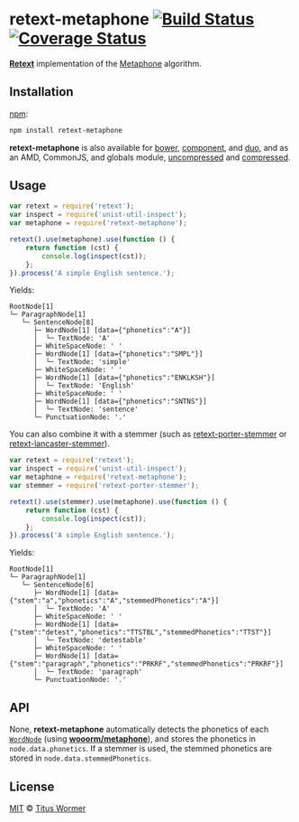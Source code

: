 # retext-metaphone [![Build Status](https://img.shields.io/travis/wooorm/retext-metaphone.svg)](https://travis-ci.org/wooorm/retext-metaphone) [![Coverage Status](https://img.shields.io/codecov/c/github/wooorm/retext-metaphone.svg)](https://codecov.io/github/wooorm/retext-metaphone)

[**Retext**](https://github.com/wooorm/retext) implementation of the
[Metaphone](http://en.wikipedia.org/wiki/Metaphone) algorithm.

## Installation

[npm](https://docs.npmjs.com/cli/install):

```bash
npm install retext-metaphone
```

**retext-metaphone** is also available for [bower](http://bower.io/#install-packages),
[component](https://github.com/componentjs/component), and
[duo](http://duojs.org/#getting-started), and as an AMD, CommonJS, and globals
module, [uncompressed](retext-metaphone.js) and
[compressed](retext-metaphone.min.js).

## Usage

```javascript
var retext = require('retext');
var inspect = require('unist-util-inspect');
var metaphone = require('retext-metaphone');

retext().use(metaphone).use(function () {
    return function (cst) {
        console.log(inspect(cst));
    };
}).process('A simple English sentence.');
```

Yields:

```text
RootNode[1]
└─ ParagraphNode[1]
   └─ SentenceNode[8]
      ├─ WordNode[1] [data={"phonetics":"A"}]
      │  └─ TextNode: 'A'
      ├─ WhiteSpaceNode: ' '
      ├─ WordNode[1] [data={"phonetics":"SMPL"}]
      │  └─ TextNode: 'simple'
      ├─ WhiteSpaceNode: ' '
      ├─ WordNode[1] [data={"phonetics":"ENKLKSH"}]
      │  └─ TextNode: 'English'
      ├─ WhiteSpaceNode: ' '
      ├─ WordNode[1] [data={"phonetics":"SNTNS"}]
      │  └─ TextNode: 'sentence'
      └─ PunctuationNode: '.'
```

You can also combine it with a stemmer (such as [retext-porter-stemmer](https://github.com/wooorm/retext-porter-stemmer)
or [retext-lancaster-stemmer](https://github.com/wooorm/retext-lancaster-stemmer)).

```javascript
var retext = require('retext');
var inspect = require('unist-util-inspect');
var metaphone = require('retext-metaphone');
var stemmer = require('retext-porter-stemmer');

retext().use(stemmer).use(metaphone).use(function () {
    return function (cst) {
        console.log(inspect(cst));
    };
}).process('A simple English sentence.');
```

Yields:

```text
RootNode[1]
└─ ParagraphNode[1]
   └─ SentenceNode[6]
      ├─ WordNode[1] [data={"stem":"a","phonetics":"A","stemmedPhonetics":"A"}]
      │  └─ TextNode: 'A'
      ├─ WhiteSpaceNode: ' '
      ├─ WordNode[1] [data={"stem":"detest","phonetics":"TTSTBL","stemmedPhonetics":"TTST"}]
      │  └─ TextNode: 'detestable'
      ├─ WhiteSpaceNode: ' '
      ├─ WordNode[1] [data={"stem":"paragraph","phonetics":"PRKRF","stemmedPhonetics":"PRKRF"}]
      │  └─ TextNode: 'paragraph'
      └─ PunctuationNode: '.'
```

## API

None, **retext-metaphone** automatically detects the phonetics of each
[`WordNode`](https://github.com/wooorm/nlcst#wordnode) (using [**wooorm/metaphone**](https://github.com/wooorm/metaphone)),
and stores the phonetics in `node.data.phonetics`. If a stemmer is used,
the stemmed phonetics are stored in `node.data.stemmedPhonetics`.

## License

[MIT](LICENSE) © [Titus Wormer](http://wooorm.com)

